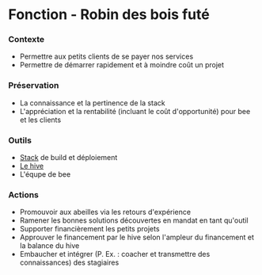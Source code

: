 # Fonction - Robin des bois futé
### Contexte
- Permettre aux petits clients de se payer nos services
- Permettre de démarrer rapidement et à moindre coût un projet
### Préservation
- La connaissance et la pertinence de la stack
- L'appréciation et la rentabilité (incluant le coût d'opportunité) pour bee et les clients
### Outils
- [Stack](https://drive.google.com/drive/u/1/folders/1GFNF0Im2Pz5W-wx-aaNFpu3gUNSO0BK2) de build et déploiement
- [Le hive](./contribuer_au_hive.md)
- L'équpe de bee
### Actions
- Promouvoir aux abeilles via les retours d'expérience
- Ramener les bonnes solutions découvertes en mandat en tant qu'outil
- Supporter financièrement les petits projets
- Approuver le financement par le hive selon l'ampleur du financement et la balance du hive
- Embaucher et intégrer (P. Ex. : coacher et transmettre des connaissances) des stagiaires
